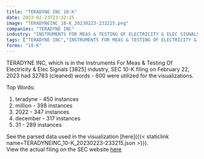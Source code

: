 ```yaml
---
title: "TERADYNE INC 10-K"
date: 2023-02-23T23:32:15
image: "TERADYNEINC_10-K_20230223-233215.png"
companies: "TERADYNE INC"
industry: "INSTRUMENTS FOR MEAS & TESTING OF ELECTRICITY & ELEC SIGNALS"
tags: ["TERADYNE INC","INSTRUMENTS FOR MEAS & TESTING OF ELECTRICITY & ELEC SIGNALS","02-22-2023","10-K"]
forms: "10-K"
---
```

TERADYNE INC, which is in the Instruments For Meas & Testing Of Electricity & Elec Signals [3825] industry, SEC 10-K filing on February 22, 2023 had 32783 (cleaned) words - 600 were utilized for the visualizations.

Top Words:
1. teradyne - 450 instances
2. million - 398 instances
3. 2022 - 347 instances
4. december - 317 instances
5. 31 - 289 instances


See the parsed data used in the visualization [here]({{< staticlink name=TERADYNEINC_10-K_20230223-233215.json >}}).  
View the actual filing on the SEC website [here](https://www.sec.gov/Archives/edgar/data/97210/0001193125-23-044711.txt)
